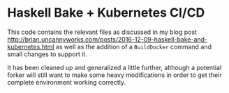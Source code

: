 # Haskell Bake + Kubernetes CI/CD

This code contains the relevant files as discussed in my blog post http://brian.uncannyworks.com/posts/2016-12-09-haskell-bake-and-kubernetes.html as well as the addition of a `BuildDocker` command and small changes to support it.

It has been cleaned up and generalized a little further, although a potential forker will still want to make some heavy modifications in order to get their complete environment working correctly.
